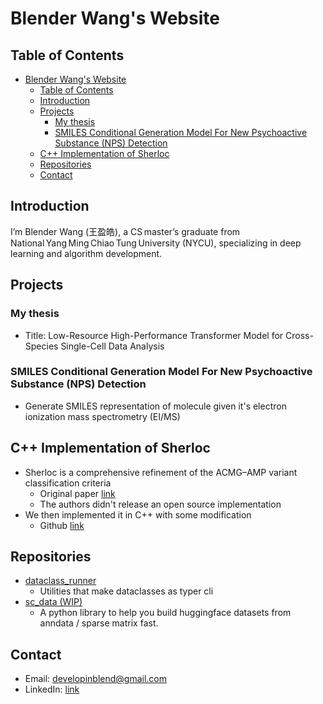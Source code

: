 # Blender Wang's Website

## Table of Contents

- [Blender Wang's Website](#blender-wangs-website)
  - [Table of Contents](#table-of-contents)
  - [Introduction](#introduction)
  - [Projects](#projects)
    - [My thesis](#my-thesis)
    - [SMILES Conditional Generation Model For New Psychoactive Substance (NPS) Detection](#smiles-conditional-generation-model-for-new-psychoactive-substance-nps-detection)
  - [C++ Implementation of Sherloc](#c-implementation-of-sherloc)
  - [Repositories](#repositories)
  - [Contact](#contact)

## Introduction

I’m Blender Wang (王盈皓), a CS master’s graduate from National Yang Ming Chiao Tung University (NYCU), specializing in deep learning and algorithm development.

## Projects

### My thesis

- Title: Low-Resource High-Performance Transformer Model for Cross-Species Single-Cell Data Analysis

### SMILES Conditional Generation Model For New Psychoactive Substance (NPS) Detection

- Generate SMILES representation of molecule given it's electron ionization mass spectrometry (EI/MS)

## C++ Implementation of Sherloc

- Sherloc is a comprehensive refinement of the ACMG–AMP variant classification criteria
  - Original paper [link](https://doi.org/10.1038/gim.2017.37)
  - The authors didn't release an open source implementation
- We then implemented it in C++ with some modification
  - Github [link](https://github.com/jhhung/Holmes)

## Repositories

- [dataclass_runner](https://github.com/blenderwang0921/dataclass_runner)
  - Utilities that make dataclasses as typer cli 
- [sc_data (WIP)](https://github.com/blenderwang0921/sc_data)
  - A python library to help you build huggingface datasets from anndata / sparse matrix fast.


## Contact

- Email: developinblend@gmail.com
- LinkedIn: [link](www.linkedin.com/in/盈皓-王-11bb9b215)
